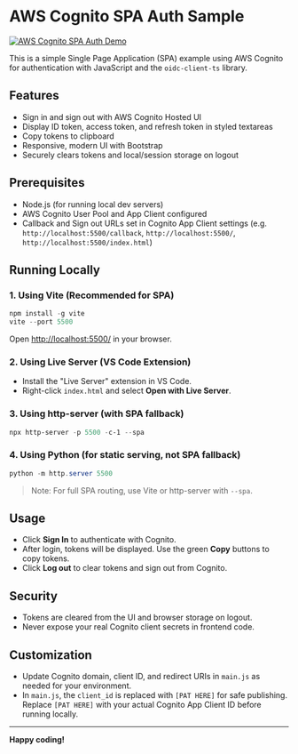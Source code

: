 # AWS Cognito SPA Auth Sample

[![AWS Cognito SPA Auth Demo](https://img.youtube.com/vi/6bfCQPxwelY/0.jpg)](https://www.youtube.com/watch?v=6bfCQPxwelY)

This is a simple Single Page Application (SPA) example using AWS Cognito for authentication with JavaScript and the `oidc-client-ts` library.

## Features
- Sign in and sign out with AWS Cognito Hosted UI
- Display ID token, access token, and refresh token in styled textareas
- Copy tokens to clipboard
- Responsive, modern UI with Bootstrap
- Securely clears tokens and local/session storage on logout

## Prerequisites
- Node.js (for running local dev servers)
- AWS Cognito User Pool and App Client configured
- Callback and Sign out URLs set in Cognito App Client settings (e.g. `http://localhost:5500/callback`, `http://localhost:5500/`, `http://localhost:5500/index.html`)

## Running Locally

### 1. Using Vite (Recommended for SPA)
```powershell
npm install -g vite
vite --port 5500
```
Open [http://localhost:5500/](http://localhost:5500/) in your browser.

### 2. Using Live Server (VS Code Extension)
- Install the "Live Server" extension in VS Code.
- Right-click `index.html` and select **Open with Live Server**.

### 3. Using http-server (with SPA fallback)
```powershell
npx http-server -p 5500 -c-1 --spa
```

### 4. Using Python (for static serving, not SPA fallback)
```powershell
python -m http.server 5500
```
> Note: For full SPA routing, use Vite or http-server with `--spa`.

## Usage
- Click **Sign In** to authenticate with Cognito.
- After login, tokens will be displayed. Use the green **Copy** buttons to copy tokens.
- Click **Log out** to clear tokens and sign out from Cognito.

## Security
- Tokens are cleared from the UI and browser storage on logout.
- Never expose your real Cognito client secrets in frontend code.

## Customization
- Update Cognito domain, client ID, and redirect URIs in `main.js` as needed for your environment.
- In `main.js`, the `client_id` is replaced with `[PAT HERE]` for safe publishing. Replace `[PAT HERE]` with your actual Cognito App Client ID before running locally.

---

**Happy coding!**

